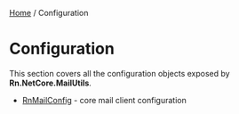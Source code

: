 [Home](/README.md) / Configuration

# Configuration
This section covers all the configuration objects exposed by **Rn.NetCore.MailUtils**.

- [RnMailConfig](/docs/configuration/RnMailConfig.md) - core mail client configuration
